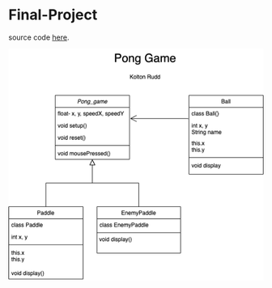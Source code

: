 # Final-Project

source code [here](https://github.com/Kolton11/Final-Project/tree/main/src/Pong_game).

![Pong_game](https://github.com/Kolton11/Final-Project/blob/gh-pages/Untitled%20Diagram.png)
